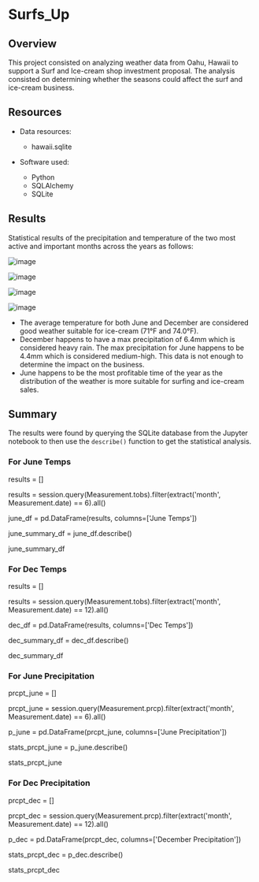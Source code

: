 # Surfs_Up

## Overview
This project consisted on analyzing weather data from Oahu, Hawaii to support a Surf and Ice-cream shop investment proposal. The analysis consisted on determining whether the seasons could affect the surf and ice-cream business.

## Resources
- Data resources: 
  - hawaii.sqlite

- Software used: 
  - Python
  - SQLAlchemy
  - SQLite

## Results
Statistical results of the precipitation and temperature of the two most active and important months across the years as follows:

![image](https://user-images.githubusercontent.com/96051648/154567394-a1e510b4-6256-4b66-ba57-b2b990dcf960.png)

![image](https://user-images.githubusercontent.com/96051648/154567479-46674ff2-b6e6-4fd1-9fdc-24bb8f5d5fbe.png)

![image](https://user-images.githubusercontent.com/96051648/154567552-0e171e71-7bbb-47d5-afb8-dccd7c58c98b.png)

![image](https://user-images.githubusercontent.com/96051648/154567606-c7a3bf8d-2553-4f44-b275-7e6911546aac.png)

- The average temperature for both June and December are considered good weather suitable for ice-cream (71°F and 74.0°F).
- December happens to have a max precipitation of 6.4mm which is considered heavy rain. The max precipitation for June happens to be 4.4mm which is considered medium-high. This data is not enough to determine the impact on the business.
- June happens to be the most profitable time of the year as the distribution of the weather is more suitable for surfing and ice-cream sales. 

## Summary

The results were found by querying the SQLite database from the Jupyter notebook to then use the `describe()` function to get the statistical analysis. 

### For June Temps

  results = []
  
  results = session.query(Measurement.tobs).filter(extract('month', Measurement.date) == 6).all()
  
  june_df = pd.DataFrame(results, columns=['June Temps'])
  
  june_summary_df = june_df.describe()
  
  june_summary_df

 ### For Dec Temps

  results = []
  
  results = session.query(Measurement.tobs).filter(extract('month', Measurement.date) == 12).all()
  
  dec_df = pd.DataFrame(results, columns=['Dec Temps'])
  
  dec_summary_df = dec_df.describe()
  
  dec_summary_df

  ### For June Precipitation
  
  prcpt_june = []
  
  prcpt_june = session.query(Measurement.prcp).filter(extract('month', Measurement.date) == 6).all()
  
  p_june = pd.DataFrame(prcpt_june, columns=['June Precipitation'])
  
  stats_prcpt_june = p_june.describe()
  
  stats_prcpt_june

  ### For Dec Precipitation
 
  prcpt_dec = []
  
  prcpt_dec = session.query(Measurement.prcp).filter(extract('month', Measurement.date) == 12).all()
  
  p_dec = pd.DataFrame(prcpt_dec, columns=['December Precipitation'])
  
  stats_prcpt_dec = p_dec.describe()
  
  stats_prcpt_dec

